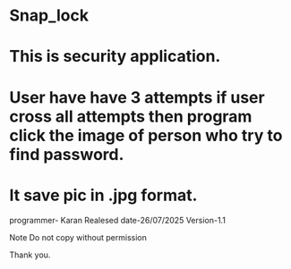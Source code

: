 # Snap_lock
# This is security application.
# User have have 3 attempts if user cross all attempts then program click the image of person who try to find password.
# It save pic in .jpg format.

programmer- Karan
Realesed date-26/07/2025
Version-1.1

Note
Do not copy without permission

Thank you.
